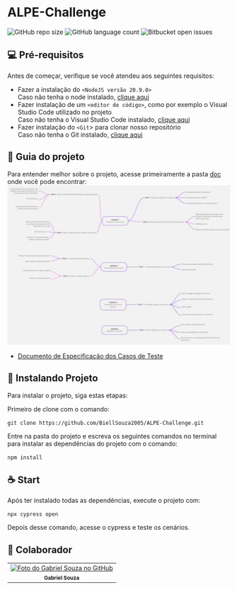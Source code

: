 # ALPE-Challenge

![GitHub repo size](https://img.shields.io/github/repo-size/BiellSouza2005/ALPE-Challenge?style=for-the-badge)
![GitHub language count](https://img.shields.io/github/languages/count/BiellSouza2005/ALPE-Challenge?style=for-the-badge)
![Bitbucket open issues](https://img.shields.io/github/issues/BiellSouza2005/HangmanReact?style=for-the-badge)

## 💻 Pré-requisitos

Antes de começar, verifique se você atendeu aos seguintes requisitos:

- Fazer a instalação do `<NodeJS versão 20.9.0>` </br>
  Caso não tenha o node instalado, <a href="https://www.freecodecamp.org/portuguese/news/como-instalar-o-node-js-e-o-npm-no-windows/"> clique aqui</a>
- Fazer instalação de um `<editor de código>`, como por exemplo o Visual Studio Code utilizado no projeto </br>
  Caso não tenha o Visual Studio Code instalado, <a href="https://code.visualstudio.com/download">clique aqui</a>
- Fazer instalação do `<Git`> para clonar nosso repositório </br>
  Caso não tenha o Git instalado, <a href="https://git-scm.com/book/pt-br/v2/Come%C3%A7ando-Instalando-o-Git">clique aqui</a>


## 📖 Guia do projeto

Para entender melhor sobre o projeto, acesse primeiramente a pasta [doc](./doc) onde você pode encontrar: </br>
![Mapa Mental dos Cenários](./doc/Mapa-Mental.jpg)
- [Documento de Especificação dos Casos de Teste](./doc/CASOS-DE-TESTE.pdf)

## 🚀 Instalando Projeto

Para instalar o projeto, siga estas etapas:

Primeiro de clone com o comando:
```
git clone https://github.com/BiellSouza2005/ALPE-Challenge.git
```
Entre na pasta do projeto e escreva os seguintes comandos no terminal para instalar as dependências do projeto com o comando:
```
npm install
```
## ☕ Start

Após ter instalado todas as dependências, execute o projeto com:
```
npx cypress open
```
Depois desse comando, acesse o cypress e teste os cenários.

## 🤝 Colaborador

<table>
  <tr>
    <td align="center">
      <a href="https://github.com/biellSouza2005" title="GitHub do Gabriel Souza">
        <img src="https://github.com/biellSouza2005.png" width="100px;" alt="Foto do Gabriel Souza no GitHub"/><br>
        <sub>
          <b>Gabriel Souza</b>
        </sub>
      </a>
    </td>
  </tr>
</table>
